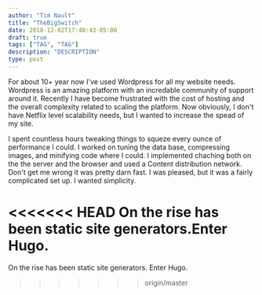 ```yaml
---
author: "Tim Nault"
title: "TheBigSwitch"
date: 2018-12-02T17:40:43-05:00
draft: true
tags: ["TAG", "TAG"]
description: "DESCRIPTION"
type: post
---
```


For about 10+ year now I've used Wordpress for all my website needs. Wordpress is an amazing platform with an incredable community of support around it. Recently I have become frustrated with the cost of hosting and the overall complexity related to scaling the platform. Now obviously, I don't have Netflix level scalability needs, but I wanted to increase the spead of my site. 


I spent countless hours tweaking things to squeze every ounce of performance I could. I worked on tuning the data base, compressing images, and minifying code where I could. I implemented chaching both on the the server and the browser and used a Content distribution network. Don't get me wrong it was pretty darn fast. I was pleased, but it was a fairly complicated set up. I wanted simplicity. 

<<<<<<< HEAD
On the rise has been static site generators.Enter Hugo. 
=======
On the rise has been static site generators. Enter Hugo. 


>>>>>>> origin/master
